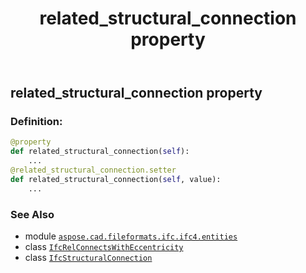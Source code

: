 ﻿---
title: related_structural_connection property
second_title: Aspose.CAD for Python via .NET API References
description: 
type: docs
weight: 140
url: /python-net/aspose.cad.fileformats.ifc.ifc4.entities/ifcrelconnectswitheccentricity/related_structural_connection/
is_root: false
---

## related_structural_connection property

### Definition:
```python
@property
def related_structural_connection(self):
    ...
@related_structural_connection.setter
def related_structural_connection(self, value):
    ...
```

### See Also
* module [`aspose.cad.fileformats.ifc.ifc4.entities`](../../)
* class [`IfcRelConnectsWithEccentricity`](/cad/python-net/aspose.cad.fileformats.ifc.ifc4.entities/ifcrelconnectswitheccentricity)
* class [`IfcStructuralConnection`](/cad/python-net/aspose.cad.fileformats.ifc.ifc4.entities/ifcstructuralconnection)
